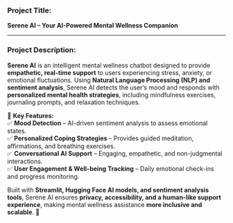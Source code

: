 ### **Project Title:**  
**Serene AI – Your AI-Powered Mental Wellness Companion**  

---

### **Project Description:**  
**Serene AI** is an intelligent mental wellness chatbot designed to provide **empathetic, real-time support** to users experiencing stress, anxiety, or emotional fluctuations. Using **Natural Language Processing (NLP) and sentiment analysis**, Serene AI detects the user’s mood and responds with **personalized mental health strategies**, including mindfulness exercises, journaling prompts, and relaxation techniques.  

🔹 **Key Features:**  
✅ **Mood Detection** – AI-driven sentiment analysis to assess emotional states.  
✅ **Personalized Coping Strategies** – Provides guided meditation, affirmations, and breathing exercises.  
✅ **Conversational AI Support** – Engaging, empathetic, and non-judgmental interactions.  
✅ **User Engagement & Well-being Tracking** – Daily emotional check-ins and progress monitoring.  

Built with **Streamlit, Hugging Face AI models, and sentiment analysis tools**, Serene AI ensures **privacy, accessibility, and a human-like support experience**, making mental wellness assistance **more inclusive and scalable**. 🌿
